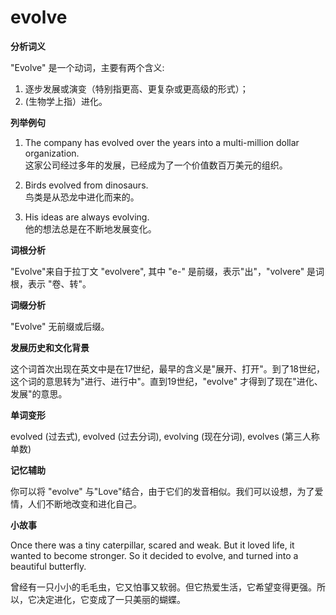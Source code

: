 # evolve

**分析词义**

  

"Evolve" 是一个动词，主要有两个含义:

  

1.  逐步发展或演变（特别指更高、更复杂或更高级的形式）；
2.  (生物学上指）进化。

  

**列举例句**

  

1.  The company has evolved over the years into a multi-million dollar organization.  
    这家公司经过多年的发展，已经成为了一个价值数百万美元的组织。
    
      
    
2.  Birds evolved from dinosaurs.  
    鸟类是从恐龙中进化而来的。
    
      
    
3.  His ideas are always evolving.  
    他的想法总是在不断地发展变化。
    
      
    

  

**词根分析**

  

"Evolve"来自于拉丁文 "evolvere", 其中 "e-" 是前缀，表示"出"，"volvere" 是词根，表示 "卷、转"。

  

**词缀分析**

  

"Evolve" 无前缀或后缀。

  

**发展历史和文化背景**

  

这个词首次出现在英文中是在17世纪，最早的含义是"展开、打开"。到了18世纪，这个词的意思转为"进行、进行中"。直到19世纪，"evolve" 才得到了现在"进化、发展"的意思。

  

**单词变形**

  

evolved (过去式), evolved (过去分词), evolving (现在分词), evolves (第三人称单数)

  

**记忆辅助**

  

你可以将 "evolve" 与"Love"结合，由于它们的发音相似。我们可以设想，为了爱情，人们不断地改变和进化自己。

  

**小故事**

  

Once there was a tiny caterpillar, scared and weak. But it loved life, it wanted to become stronger. So it decided to evolve, and turned into a beautiful butterfly.

  

曾经有一只小小的毛毛虫，它又怕事又软弱。但它热爱生活，它希望变得更强。所以，它决定进化，它变成了一只美丽的蝴蝶。
